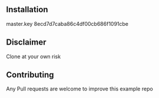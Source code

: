 ## Installation
master.key 8ecd7d7caba86c4df00cb686f1091cbe

## Disclaimer
Clone at your own risk

## Contributing
Any Pull requests are welcome to improve this example repo
